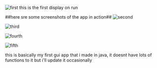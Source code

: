 ![first](https://github.com/Sam56754/java-gui/assets/126097333/ba153847-f576-4659-8b03-7391279086fe)
this is the first display on run

##here sre some screenshots of the app in action##
![second](https://github.com/Sam56754/java-gui/assets/126097333/507e8048-1773-4a31-8271-3ba7501213a8)

![third](https://github.com/Sam56754/java-gui/assets/126097333/3b5244c7-81a7-4c85-acac-8eb5abac9e73)

![fourth](https://github.com/Sam56754/java-gui/assets/126097333/bd64e790-d5e8-446a-ac98-5ccc5bf51fe7)

![fifth](https://github.com/Sam56754/java-gui/assets/126097333/354d8744-1ae7-434d-9145-8c32626ce931)

this is basically my first gui app that i made in java, it doesnt have lots of functions to it but i'll update it occasionally
